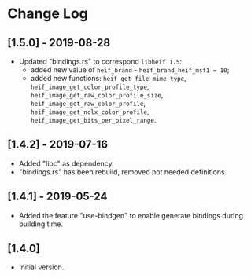 # Change Log

## [1.5.0] - 2019-08-28

- Updated "bindings.rs" to correspond ``libheif 1.5``:
  - added new value of ``heif_brand`` - ``heif_brand_heif_msf1 = 10``;
  - added new functions: ``heif_get_file_mime_type``, ``heif_image_get_color_profile_type``,
    ``heif_image_get_raw_color_profile_size``, ``heif_image_get_raw_color_profile``,
    ``heif_image_get_nclx_color_profile``, ``heif_image_get_bits_per_pixel_range``.

## [1.4.2] - 2019-07-16

- Added "libc" as dependency.
- "bindings.rs" has been rebuild, removed not needed definitions. 

## [1.4.1] - 2019-05-24

- Added the feature "use-bindgen" to enable generate bindings
  during building time.

## [1.4.0]

- Initial version.
